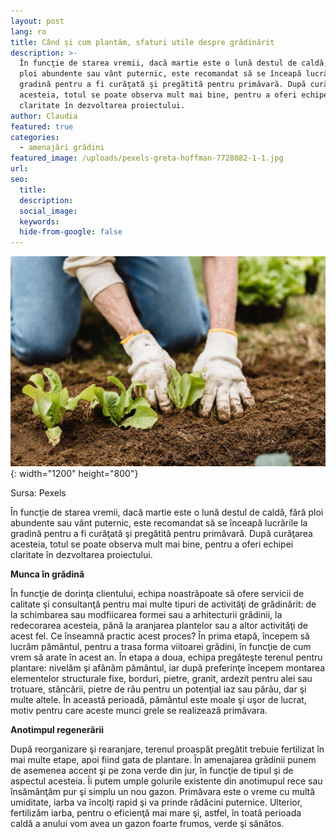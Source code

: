 ```yaml
---
layout: post
lang: ro
title: Când și cum plantăm, sfaturi utile despre grădinărit
description: >-
  În funcţie de starea vremii, dacă martie este o lună destul de caldă, fără
  ploi abundente sau vânt puternic, este recomandat să se înceapă lucrările la
  gradină pentru a fi curăţată şi pregătită pentru primăvară. După curăţarea
  acesteia, totul se poate observa mult mai bine, pentru a oferi echipei
  claritate în dezvoltarea proiectului.
author: Claudia
featured: true
categories:
  - amenajări grădini
featured_image: /uploads/pexels-greta-hoffman-7728082-1-1.jpg
url:
seo:
  title:
  description:
  social_image:
  keywords:
  hide-from-google: false
---
```

![](/uploads/pexels-greta-hoffman-7728082-1-1.jpg){: width="1200" height="800"}

Sursa: Pexels

&Icirc;n funcţie de starea vremii, dacă martie este o lună destul de caldă, fără ploi abundente sau v&acirc;nt puternic, este recomandat să se &icirc;nceapă lucrările la gradină pentru a fi curăţată şi pregătită pentru primăvară. După curăţarea acesteia, totul se poate observa mult mai bine, pentru a oferi echipei claritate &icirc;n dezvoltarea proiectului.

**Munca &icirc;n grădină**

&Icirc;n funcţie de dorinţa clientului, echipa noastrăpoate să ofere servicii de calitate şi consultanţă pentru mai multe tipuri de activităţi de grădinărit: de la schimbarea sau modfiicarea formei sau a arhitecturii grădinii, la redecorarea acesteia, p&acirc;nă la aranjarea plantelor sau a altor activităţi de acest fel. Ce &icirc;nseamnă practic acest proces? &Icirc;n prima etapă, &icirc;ncepem să lucrăm păm&acirc;ntul, pentru a trasa forma viitoarei grădini, &icirc;n funcţie de cum vrem să arate &icirc;n acest an. &Icirc;n etapa a doua, echipa pregăteşte terenul pentru plantare: nivelăm şi af&acirc;năm păm&acirc;ntul, iar după preferinţe &icirc;ncepem montarea elementelor structurale fixe, borduri, pietre, granit, ardezit pentru alei sau trotuare, st&acirc;ncării, pietre de r&acirc;u pentru un potenţial iaz sau p&acirc;r&acirc;u, dar şi multe altele. &Icirc;n această perioadă, păm&acirc;ntul este moale şi uşor de lucrat, motiv pentru care aceste munci grele se realizează primăvara.

**Anotimpul regenerării**

După reorganizare şi rearanjare, terenul proaspăt pregătit trebuie fertilizat &icirc;n mai multe etape, apoi fiind gata de plantare. &Icirc;n amenajarea grădinii punem de asemenea accent şi pe zona verde din jur, &icirc;n funcţie de tipul şi de aspectul acesteia. &Icirc;i putem umple golurile existente din anotimupul rece sau &icirc;nsăm&acirc;nţăm pur şi simplu un nou gazon. Primăvara este o vreme cu multă umiditate, iarba va &icirc;ncolţi rapid şi va prinde rădăcini puternice. Ulterior, fertilizăm iarba, pentru o eficienţă mai mare şi, astfel, &icirc;n toată perioada caldă a anului vom avea un gazon foarte frumos, verde şi sănătos.
